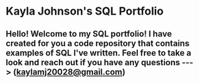 # Kayla Johnson's SQL Portfolio

## Hello! Welcome to my SQL portfolio! I have created for you a code repository that contains examples of SQL I've written. Feel free to take a look and reach out if you have any questions ---> (kaylamj20028@gmail.com)



